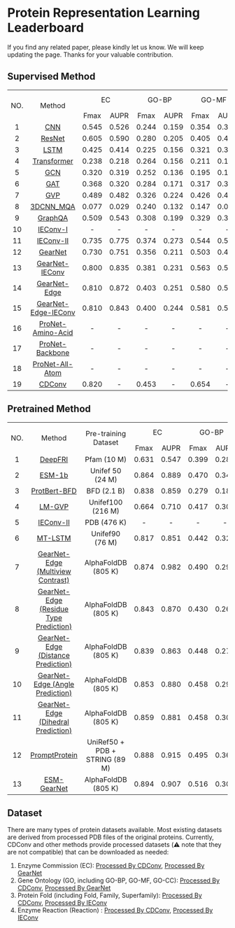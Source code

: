 # Protein Representation Learning Leaderboard
If you find any related paper, please kindly let us know. We will keep updating the page. Thanks for your valuable contribution.

## Supervised Method

<table>
    <tr>
        <td rowspan="2" align="center">NO.</td>
        <td rowspan="2" align="center">Method</td>
        <td colspan="2" align="center">EC</td>
        <td colspan="2" align="center">GO-BP</td>
        <td colspan="2" align="center">GO-MF</td>
        <td colspan="2" align="center">GO-CC</td>
        <td>Fold-Fold</td>
        <td>Fold-Superfamily</td>
        <td>Fold-Family</td>
        <td>Reaction</td>
    </tr>
    <tr>
        <td align="center"> Fmax</td>
        <td align="center">AUPR</td>
        <td align="center">Fmax</td>
        <td align="center">AUPR</td>
        <td align="center">Fmax</td>
        <td align="center">AUPR</td>
        <td align="center">Fmax</td>
        <td align="center">AUPR</td>
        <td colspan="4" align="center">Accuracy</td>
    </tr>
    <tr align="center">
        <td>1</td>
        <td><a href="https://github.com/googleinterns/protein-embedding-retrieval/blob/master/cnn_protein_landscapes.ipynb">CNN</a></td>
        <td>0.545</td>
        <td>0.526</td>
        <td>0.244</td>
        <td>0.159</td>
        <td>0.354</td>
        <td>0.351</td>
        <td>0.287</td>
        <td>0.204</td>
        <td>0.113</td>
        <td>0.134</td>
        <td>0.534</td>
        <td>0.517</td>
    </tr>
    <tr align="center">
        <td>2</td>
        <td> <a href="https://github.com/songlab-cal/tape">ResNet</a></td>
        <td>0.605</td>
        <td>0.590</td>
        <td>0.280</td>
        <td>0.205</td>
        <td>0.405</td>
        <td>0.434</td>
        <td>0.304</td>
        <td>0.214</td>
        <td>0.101</td>
        <td>0.072</td>
        <td>0.235</td>
        <td>0.241</td>
    </tr>
    <tr align="center">
        <td>3</td>
        <td><a href="https://github.com/songlab-cal/tape">LSTM</a></td>
        <td>0.425</td>
        <td>0.414</td>
        <td>0.225</td>
        <td>0.156</td>
        <td>0.321</td>
        <td>0.334</td>
        <td>0.283</td>
        <td>0.192</td>
        <td>0.064</td>
        <td>0.043</td>
        <td>0.181</td>
        <td>0.110</td>
    </tr>
    <tr align="center">
        <td>4</td>
        <td><a href="https://github.com/songlab-cal/tape">Transformer</a></td>
        <td>0.238</td>
        <td>0.218</td>
        <td>0.264</td>
        <td>0.156</td>
        <td>0.211</td>
        <td>0.177</td>
        <td>0.405</td>
        <td>0.210</td>
        <td>0.092</td>
        <td>0.088</td>
        <td>0.404</td>
        <td>0.266</td>
    </tr>
    <tr align="center">
        <td>5</td>
        <td><a href="https://github.com/DeepGraphLearning/torchdrug/blob/master/torchdrug/models/gcn.py">GCN</a></td>
        <td>0.320</td>
        <td>0.319</td>
        <td>0.252</td>
        <td>0.136</td>
        <td>0.195</td>
        <td>0.147</td>
        <td>0.329</td>
        <td>0.175</td>
        <td>0.168</td>
        <td>0.213</td>
        <td>0.828</td>
        <td>0.673</td>
    </tr>
    <tr align="center">
        <td>6</td>
        <td><a href="https://github.com/DeepGraphLearning/torchdrug/blob/master/torchdrug/models/gat.py">GAT</a></td>
        <td>0.368</td>
        <td>0.320</td>
        <td>0.284</td>
        <td>0.171</td>
        <td>0.317</td>
        <td>0.319</td>
        <td>0.385</td>
        <td>0.249</td>
        <td>0.124</td>
        <td>0.165</td>
        <td>0.727</td>
        <td>0.556</td>
    </tr>
    <tr align="center">
        <td>7</td>
        <td> <a href="https://github.com/COMP6248-Reproducability-Challenge/Geometric-Vector-Perceptron/tree/master">GVP</a></td>
        <td>0.489</td>
        <td>0.482</td>
        <td>0.326</td>
        <td>0.224</td>
        <td>0.426</td>
        <td>0.458</td>
        <td>0.420</td>
        <td>0.279</td>
        <td>0.160</td>
        <td>0.225</td>
        <td>0.838</td>
        <td>0.655</td>
    </tr>
    <tr align="center">
        <td>8</td>
        <td><a href="https://github.com/lamoureux-lab/3DCNN_MQA/tree/pytorch1.0">3DCNN_MQA</a></td>
        <td>0.077</td>
        <td>0.029</td>
        <td>0.240</td>
        <td>0.132</td>
        <td>0.147</td>
        <td>0.075</td>
        <td>0.305</td>
        <td>0.144</td>
        <td>0.316</td>
        <td>0.454</td>
        <td>0.925</td>
        <td>0.722</td>
    </tr>
    <tr align="center">
        <td>9</td>
        <td><a href="https://github.com/baldassarreFe/graphqa">GraphQA</a></td>
        <td>0.509</td>
        <td>0.543</td>
        <td>0.308</td>
        <td>0.199</td>
        <td>0.329</td>
        <td>0.347</td>
        <td>0.413</td>
        <td>0.256</td>
        <td>0.237</td>
        <td>0.325</td>
        <td>0.844</td>
        <td>0.608</td>
    </tr>
        <tr align="center">
        <td>10</td>
        <td><a href="https://github.com/phermosilla/IEConv_proteins">IEConv-I</a></td>
        <td>-</td>
        <td>-</td>
        <td>-</td>
        <td>-</td>
        <td>-</td>
        <td>-</td>
        <td>-</td>
        <td>-</td>
        <td>0.450</td>
        <td>0.697</td>
        <td>0.989</td>
        <td>0.872</td>
    </tr>
    <tr align="center">
        <td>11</td>
        <td><a href="https://arxiv.org/abs/2205.15675">IEConv-II</a></td>
        <td>0.735</td>
        <td>0.775</td>
        <td>0.374</td>
        <td>0.273</td>
        <td>0.544</td>
        <td>0.572</td>
        <td>0.444</td>
        <td>0.316</td>
        <td>0.476</td>
        <td>0.702</td>
        <td>0.992</td>
        <td>0.872</td>
    </tr>
    <tr align="center">
        <td>12</td>
        <td><a href="https://github.com/DeepGraphLearning/GearNet">GearNet</a></td>
        <td>0.730</td>
        <td>0.751</td>
        <td>0.356</td>
        <td>0.211</td>
        <td>0.503</td>
        <td>0.490</td>
        <td>0.414</td>
        <td>0.276</td>
        <td>0.284</td>
        <td>0.426</td>
        <td>0.953</td>
        <td>0.794</td>
    </tr>
    <tr align="center">
        <td>13</td>
        <td><a href="https://github.com/DeepGraphLearning/GearNet">GearNet-IEConv</a></td>
        <td>0.800</td>
        <td>0.835</td>
        <td>0.381</td>
        <td>0.231</td>
        <td>0.563</td>
        <td>0.547</td>
        <td>0.422</td>
        <td>0.259</td>
        <td>0.423</td>
        <td>0.641</td>
        <td>0.991</td>
        <td>0.837</td>
    </tr>
    <tr align="center">
        <td>14</td>
        <td><a href="https://github.com/DeepGraphLearning/GearNet">GearNet-Edge</a></td>
        <td>0.810</td>
        <td>0.872</td>
        <td>0.403</td>
        <td>0.251</td>
        <td>0.580</td>
        <td>0.570</td>
        <td>0.450</td>
        <td>0.303</td>
        <td>0.440</td>
        <td>0.667</td>
        <td>0.991</td>
        <td>0.866</td>
    </tr>
    <tr align="center">
        <td>15</td>
        <td><a href="https://github.com/DeepGraphLearning/GearNet">GearNet-Edge-IEConv</a></td>
        <td>0.810</td>
        <td>0.843</td>
        <td>0.400</td>
        <td>0.244</td>
        <td>0.581</td>
        <td>0.561</td>
        <td>0.430</td>
        <td>0.284</td>
        <td>0.483</td>
        <td>0.703</td>
        <td>0.995</td>
        <td>0.853</td>
    </tr>
    <tr align="center">
        <td>16</td>
        <td><a href="https://arxiv.org/abs/2207.12600">ProNet-Amino-Acid</a></td>
        <td> - </td>
        <td> - </td>
        <td> - </td>
        <td> - </td>
        <td> - </td>
        <td> - </td>
        <td> - </td>
        <td> - </td>
        <td>0.515</td>
        <td>0.699</td>
        <td>0.990</td>
        <td>0.860</td>
    </tr>
    <tr align="center">
        <td>17</td>
        <td><a href="https://arxiv.org/abs/2207.12600">ProNet-Backbone</a></td>
        <td> - </td>
        <td> - </td>
        <td> - </td>
        <td> - </td>
        <td> - </td>
        <td> - </td>
        <td> - </td>
        <td> - </td>
        <td>0.527</td>
        <td>0.703</td>
        <td>0.993</td>
        <td>0.864</td>
    </tr>
    <tr align="center">
        <td>18</td>
        <td><a href="https://arxiv.org/abs/2207.12600">ProNet-All-Atom</a></td>
        <td> - </td>
        <td> - </td>
        <td> - </td>
        <td> - </td>
        <td> - </td>
        <td> - </td>
        <td> - </td>
        <td> - </td>
        <td>0.521</td>
        <td>0.690</td>
        <td>0.990</td>
        <td>0.856</td>
    </tr>
    <tr align="center">
        <td>19</td>
        <td><a href="https://github.com/hehefan/Continuous-Discrete-Convolution">CDConv</a></td>
        <td>0.820</td>
        <td> - </td>
        <td>0.453</td>
        <td> - </td>
        <td>0.654</td>
        <td> - </td>
        <td>0.479</td>
        <td> - </td>
        <td>0.567</td>
        <td>0.777</td>
        <td>0.996</td>
        <td>0.885</td>
    </tr>
</table>



## Pretrained Method
<table>
    <tr>
        <td rowspan="2" align="center">NO.</td>
        <td rowspan="2" align="center">Method</td>
        <td rowspan="2" align="center">Pre-training Dataset</td>
        <td colspan="2" align="center">EC</td>
        <td colspan="2" align="center">GO-BP</td>
        <td colspan="2" align="center">GO-MF</td>
        <td colspan="2" align="center">GO-CC</td>
        <td>Fold-Fold</td>
        <td>Fold-Superfamily</td>
        <td>Fold-Family</td>
        <td>Reaction</td>
    </tr>
    <tr>
        <td align="center">Fmax</td>
        <td align="center">AUPR</td>
        <td align="center">Fmax</td>
        <td align="center">AUPR</td>
        <td align="center">Fmax</td>
        <td align="center">AUPR</td>
        <td align="center">Fmax</td>
        <td align="center">AUPR</td>
        <td colspan="4" align="center">Accuracy</td>
    </tr>
    <tr align="center">
        <td>1</td>
        <td><a href="https://github.com/flatironinstitute/DeepFRI">DeepFRI</a></td>
        <td>Pfam (10 M)</td>
        <td>0.631</td>
        <td>0.547</td>
        <td>0.399</td>
        <td>0.282</td>
        <td>0.465</td>
        <td>0.462</td>
        <td>0.460</td>
        <td>0.363</td>
        <td>0.153</td>
        <td>0.206</td>
        <td>0.732</td>
        <td>0.633</td>
    </tr>
    <tr align="center">
        <td>2</td>
        <td><a href="https://github.com/facebookresearch/esm">ESM-1b</a></td>
        <td>Unifef 50 (24 M)</td>
        <td>0.864</td>
        <td>0.889</td>
        <td>0.470</td>
        <td>0.343</td>
        <td>0.657</td>
        <td>0.639</td>
        <td>0.488</td>
        <td>0.384</td>
        <td>0.268</td>
        <td>0.601</td>
        <td>0.978</td>
        <td>0.831</td>
    </tr>
    <tr align="center">
        <td>3</td>
        <td><a href="https://github.com/agemagician/ProtTrans">ProtBert-BFD</a></td>
        <td>BFD (2.1 B)</td>
        <td>0.838</td>
        <td>0.859</td>
        <td>0.279</td>
        <td>0.188</td>
        <td>0.456</td>
        <td>0.464</td>
        <td>0.408</td>
        <td>0.234</td>
        <td>0.266</td>
        <td>0.558</td>
        <td>0.976</td>
        <td>0.722</td>
    </tr>
    <tr align="center">
        <td>4</td>
        <td><a href="https://github.com/aws-samples/lm-gvp">LM-GVP</a></td>
        <td>Unifef100 (216 M)</td>
        <td>0.664</td>
        <td>0.710</td>
        <td>0.417</td>
        <td>0.302</td>
        <td>0.545</td>
        <td>0.580</td>
        <td>0.527</td>
        <td>0.423</td>
        <td>-</td>
        <td>-</td>
        <td>-</td>
        <td>-</td>
    </tr>
    <tr align="center">
        <td>5</td>
        <td> <a href="https://arxiv.org/abs/2205.15675">IEConv-II</a></td>
        <td>PDB (476 K)</td>
        <td>-</td>
        <td>-</td>
        <td>-</td>
        <td>-</td>
        <td>-</td>
        <td>-</td>
        <td>-</td>
        <td>-</td>
        <td>0.503</td>
        <td>0.806</td>
        <td>0.997</td>
        <td>0.876</td>
    </tr>
    <tr align="center">
        <td>6</td>
        <td><a href="https://github.com/tbepler/prose">MT-LSTM</a></td>
        <td>Unifef90 (76 M)</td>
        <td>0.817</td>
        <td>0.851</td>
        <td>0.442</td>
        <td>0.324</td>
        <td>0.591</td>
        <td>0.608</td>
        <td>0.492</td>
        <td>0.381</td>
        <td>-</td>
        <td>-</td>
        <td>-</td>
        <td>-</td>
    </tr>
    <tr align="center">
        <td>7</td>
        <td><a href="https://github.com/DeepGraphLearning/GearNet">GearNet-Edge (Multiview Contrast)</a></td>
        <td>AlphaFoldDB (805 K)</td>
        <td>0.874</td>
        <td>0.982</td>
        <td>0.490</td>
        <td>0.292</td>
        <td>0.654</td>
        <td>0.596</td>
        <td>0.488</td>
        <td>0.336</td>
        <td>0.541</td>
        <td>0.805</td>
        <td>0.999</td>
        <td>0.875</td>
    </tr>
    <tr align="center">
        <td>8</td>
        <td><a href="https://github.com/DeepGraphLearning/GearNet">GearNet-Edge (Residue Type Prediction)</a></td>
        <td>AlphaFoldDB (805 K)</td>
        <td>0.843</td>
        <td>0.870</td>
        <td>0.430</td>
        <td>0.267</td>
        <td>0.604</td>
        <td>0.583</td>
        <td>0.465</td>
        <td>0.311</td>
        <td>0.488</td>
        <td>0.710</td>
        <td>0.994</td>
        <td>0.866</td>
    </tr>
    <tr align="center">
        <td>9</td>
        <td><a href="https://github.com/DeepGraphLearning/GearNet">GearNet-Edge (Distance Prediction)</a></td>
        <td>AlphaFoldDB (805 K)</td>
        <td>0.839</td>
        <td>0.863</td>
        <td>0.448</td>
        <td>0.274</td>
        <td>0.616</td>
        <td>0.586</td>
        <td>0.464</td>
        <td>0.327</td>
        <td>0.509</td>
        <td>0.735</td>
        <td>0.994</td>
        <td>0.875</td>
    </tr>
    <tr align="center">
        <td>10</td>
        <td><a href="https://github.com/DeepGraphLearning/GearNet">GearNet-Edge (Angle Prediction)</a></td>
        <td>AlphaFoldDB (805 K)</td>
        <td>0.853</td>
        <td>0.880</td>
        <td>0.458</td>
        <td>0.291</td>
        <td>0.625</td>
        <td>0.603</td>
        <td>0.473</td>
        <td>0.331</td>
        <td>0.565</td>
        <td>0.763</td>
        <td>0.996</td>
        <td>0.868</td>
    </tr>
    <tr align="center">
        <td>11</td>
        <td><a href="https://github.com/DeepGraphLearning/GearNet">GearNet-Edge (Dihedral Prediction)</a></td>
        <td>AlphaFoldDB (805 K)</td>
        <td>0.859</td>
        <td>0.881</td>
        <td>0.458</td>
        <td>0.304</td>
        <td>0.626</td>
        <td>0.603</td>
        <td>0.465</td>
        <td>0.338</td>
        <td>0.518</td>
        <td>0.778</td>
        <td>0.996</td>
        <td>0.870</td>
    </tr>
    <tr align="center">
        <td>12</td>
        <td><a href="https://openreview.net/forum?id=XGagtiJ8XC">PromptProtein</a></td>
        <td>UniRef50 + PDB + STRING (89 M) </td>
        <td>0.888</td>
        <td>0.915</td>
        <td>0.495</td>
        <td>0.363</td>
        <td>0.677</td>
        <td>0.665</td>
        <td>0.551</td>
        <td>0.457</td>
        <td>-</td>
        <td>-</td>
        <td>-</td>
        <td>-</td>
    </tr>
    <tr align="center">
        <td>13</td>
        <td><a href="https://github.com/DeepGraphLearning/GearNet">ESM-GearNet</a></td>
        <td>AlphaFoldDB (805 K)</td>
        <td>0.894</td>
        <td>0.907</td>
        <td>0.516</td>
        <td>0.301</td>
        <td>0.684</td>
        <td>0.621</td>
        <td>0.506</td>
        <td>0.359</td>
        <td>-</td>
        <td>-</td>
        <td>-</td>
        <td>-</td>
    </tr>
</table>


## Dataset
There are many types of protein datasets available. Most existing datasets are derived from processed PDB files of the original proteins. Currently, CDConv and other methods provide processed datasets (⚠️ note that they are not compatible) that can be downloaded as needed:
1. Enzyme Commission (EC): [Processed By CDConv](https://drive.google.com/file/d/1VEIyBSJbRf9x6k_w4Tqy5SC0G6NWWSWl/view?usp=sharing), [Processed By GearNet](https://zenodo.org/record/6622158/files/EnzymeCommission.zip)
2. Gene Ontology (GO, including GO-BP, GO-MF, GO-CC): [Processed By CDConv](https://drive.google.com/file/d/1H9zv9vjVXFjR0qjKFTBR3nYSQs3ek0hz/view?usp=sharing), [Processed By GearNet](https://zenodo.org/record/6622158/files/GeneOntology.zip)
3.  Protein Fold (including Fold, Family, Superfamily): [Processed By CDConv](https://drive.google.com/file/d/1vEdezR5L44swsw09WFnaA5zFuA1ZEXHI/view?usp=sharing), [Processed By IEConv](http://s3.amazonaws.com/songlabdata/proteindata/data_pytorch/remote_homology.tar.gz)
4. Enzyme Reaction (Reaction) : [Processed By CDConv](https://drive.google.com/file/d/1eL225Y_6TNYQYlVQNdNOsyK9-bSlDno4/view?usp=sharing), [Processed By IEConv](https://drive.google.com/uc?export=download&id=1udP6_90WYkwkvL1LwqIAzf9ibegBJ8rI)
